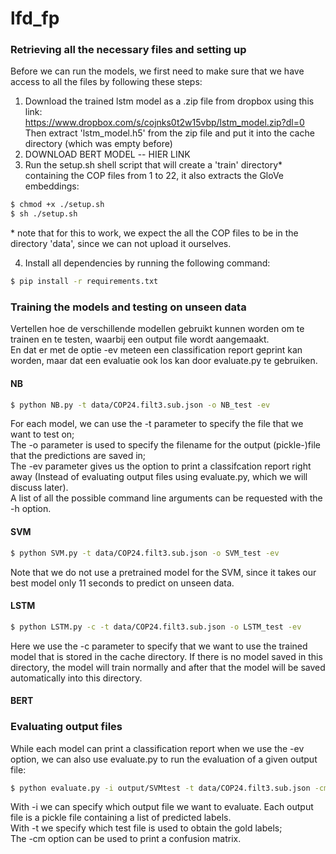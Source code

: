 # lfd_fp

### Retrieving all the necessary files and setting up
Before we can run the models, we first need to make sure that we have access to all the files by following these steps:
1. Download the trained lstm model as a .zip file from dropbox using this link:<br />
https://www.dropbox.com/s/cojnks0t2w15vbp/lstm_model.zip?dl=0<br />
Then extract 'lstm_model.h5' from the zip file and put it into the cache directory (which was empty before) <br />
2. DOWNLOAD BERT MODEL -- HIER LINK<br />
3. Run the setup.sh shell script that will create a 'train' directory* containing the COP files from 1 to 22, it also extracts the GloVe embeddings:
```bash
$ chmod +x ./setup.sh
$ sh ./setup.sh
``` 
\* note that for this to work, we expect the all the COP files to be in the directory 'data', since we can not upload it ourselves.

4. Install all dependencies by running the following command:
```bash
$ pip install -r requirements.txt
``` 


### Training the models and testing on unseen data
Vertellen hoe de verschillende modellen gebruikt kunnen worden om te trainen en te testen, waarbij een output file wordt aangemaakt.<br />
En dat er met de optie -ev meteen een classification report geprint kan worden, maar dat een evaluatie ook los kan door evaluate.py te gebruiken. 

#### NB
```bash
$ python NB.py -t data/COP24.filt3.sub.json -o NB_test -ev
```
For each model, we can use the -t parameter to specify the file that we want to test on;<br />
The -o parameter is used to specify the filename for the output (pickle-)file that the predictions are saved in;<br />
The -ev parameter gives us the option to print a classifcation report right away (Instead of evaluating output files using evaluate.py, which we will discuss later).<br />
A list of all the possible command line arguments can be requested with the -h option.

#### SVM
```bash
$ python SVM.py -t data/COP24.filt3.sub.json -o SVM_test -ev
```
Note that we do not use a pretrained model for the SVM, since it takes our best model only 11 seconds to predict on unseen data.<br />

#### LSTM
```bash
$ python LSTM.py -c -t data/COP24.filt3.sub.json -o LSTM_test -ev
```
Here we use the -c parameter to specify that we want to use the trained model that is stored in the cache directory. If there is no model saved in this directory, the model will train normally and after that the model will be saved automatically into this directory.

#### BERT


### Evaluating output files
While each model can print a classification report when we use the -ev option, we can also use evaluate.py to run the evaluation of a given output file:

```bash
$ python evaluate.py -i output/SVMtest -t data/COP24.filt3.sub.json -cm
```

With -i we can specify which output file we want to evaluate. Each output file is a pickle file containing a list of predicted labels.<br />
With -t we specify which test file is used to obtain the gold labels;<br />
The -cm option can be used to print a confusion matrix.

